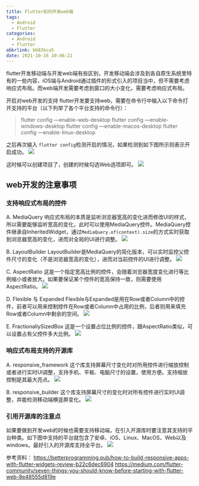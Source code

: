 ```yaml
---
title: Flutter如何开发web端
tags:
  - Android
  - Flutter
categories:
  - Android
  - Flutter
abbrlink: b683bca5
date: 2021-10-16 10:46:21
---
```



flutter开发移动端与开发web端有些区别，开发移动端会涉及到各自原生系统里特有的一些内容，iOS端与Android通过插件的形式引入的项目当中，但不需要考虑响应式布局。而web端开发需要考虑到窗口的大小变化，需要考虑响应式布局。

开启对web开发的支持
flutter开发要支持web，需要在命令行中输入以下命令打开支持的平台（以下列举了各个平台支持的命令行）：

> flutter config —enable-web-desktop 
flutter config —enable-windows-desktop 
flutter config —enable-macos-desktop 
flutter config —enable-linux-desktop 

之后再次输入 `flutter config`检测开启的情况，如果检测到如下图所示则表示开启成功。
![](https://raw.githubusercontent.com/zhangmiaocc/blogImageResource/master/img/20211022110841.png)

这时候可以创建项目了，创建的时候勾选Web选项即可。
![](https://raw.githubusercontent.com/zhangmiaocc/blogImageResource/master/img/20211022111535.png)


<!--more-->

## web开发的注意事项

### 支持响应式布局的控件

A. MediaQuery
响应式布局的本质是监听浏览器宽高的变化进而修改UI的样式，所以需要能够监听宽高的变化，此时可以使用MediaQuery控件。MediaQuery控件继承自InheritedWidget，通过`MediaQuery.of(context).size`的方式实时获取到浏览器宽高的变化，进而对全局的UI进行调整。
![](https://raw.githubusercontent.com/zhangmiaocc/blogImageResource/master/img/20211022111054.png)

B.  LayoutBuilder
LayoutBuilder是MediaQuery的简化版本，可以实时监控父控件尺寸的变化（不是浏览器宽高的变化），进而对当前控件的UI进行调整。
![](https://raw.githubusercontent.com/zhangmiaocc/blogImageResource/master/img/20211022111103.png)

C. AspectRatio
这是一个指定宽高比例的控件，会随着浏览器宽度变化进行等比例缩小或者放大。如果要保证某个控件的宽高保持一致，则需要使用AspectRatio。
![](https://raw.githubusercontent.com/zhangmiaocc/blogImageResource/master/img/20211022111112.png)

D. Flexible 与 Expanded
Flexible与Expanded是用在Row或者Column中的控件，前者可以用来控制控件在Row或者Column中占用的比例，后者则用来填充Row或者Column中剩余的空间。
![](https://raw.githubusercontent.com/zhangmiaocc/blogImageResource/master/img/20211022111121.png)

E. FractionallySizedBox
这是一个设置占位比例的控件，跟AspectRatio类似，可以设置占有父控件多大比例。
![](https://raw.githubusercontent.com/zhangmiaocc/blogImageResource/master/img/20211022111132.png)

### 响应式布局支持的开源库
A. responsive_framework
这个库支持屏幕尺寸变化时对所用控件进行缩放控制或者进行实时UI调整，支持手机、平板、电脑尺寸的设置，使用方便。支持缩放控制是其最大亮点。
![](https://raw.githubusercontent.com/zhangmiaocc/blogImageResource/master/img/20211022111159.png)

B. responsive_builder
这个库支持屏幕尺寸的变化时对所有控件进行实时UI调整，并能检测移动端横竖屏变化。
![](https://raw.githubusercontent.com/zhangmiaocc/blogImageResource/master/img/dd792057-6327-497f-98e1-b06144334e10.gif)

### 引用开源库的注意点
如果要做到开发web的时候也需要支持移动端，在引入开源库时要注意其支持的平台种类。如下图中支持的平台就包含了安卓、iOS、Linux、MacOS、Web以及windows。最好引入的开源库支持全平台。
![](https://raw.githubusercontent.com/zhangmiaocc/blogImageResource/master/img/20211022111227.png)

参考资料：
https://betterprogramming.pub/how-to-build-responsive-apps-with-flutter-widgets-review-b22c6dec6904
https://medium.com/flutter-community/seven-things-you-should-know-before-starting-with-flutter-web-8e48555d819e
